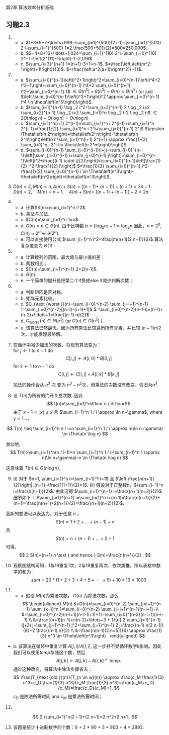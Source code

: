 第2章 算法效率分析基础

## 习题2.3

1. - a. $1+3+5+7+\ldots+999=\sum_{i=1}^{500}(2 i-1)=\sum_{i=1}^{500} 2 i-\sum_{i=1}^{500} 1=2 \frac{500+501}{2}=500=250,000$.
   - b. $2+4+8+16+\ldots+1,024=\sum_{i=1}^{10} 2^i=\sum_{i=0}^{10} 2^i-1=\left(2^{11}-1\right)-1=2,016$
   - c. $\sum_{i=3}^{n+1} 1=(n+1)-3+1=n-1$.
$=\frac{\left.\left(m^2-1\right)+1\right)}{3}$.
$=\frac{\left.a^2(a+1)\right)^2}{+1}$.
2. - a. $\sum_{i=0}^{n-1}\left(i^2+1\right)^2=\sum_{i=0}^{n-1}\left(i^4+2 i^2+1\right)=\sum_{i=0}^{n-1} i^4+2 \sum_{i=0}^{n-1} i^2+\sum_{i=0}^{n-1} 1$ $\in \Theta\left(n^5\right)+\theta\left(n^3\right)+\Theta(n)=\Theta\left(n^5\right)$ (or just $\left.\sum_{i=0}^{n-1}\left(i^2+1\right)^2 \approx \sum_{i=0}^{n-1} i^4 \in \theta\left(n^5\right)\right)$.
   - b. $\sum_{i=1}^{n-1} \log _2 i^2=\sum_{i=2}^{n-1} 2 \log _2 i=2 \sum_{i=2}^{n-1} \log _2 i=2 \sum_{i=1}^n \log _2 i-2 \log _2 n$ $\in 2 \Theta(n \log n)-\Theta(\log n)=\Theta(n \log n)$
   - c. $\sum_{i=1}^n(i+1) 2^{i-1}=\sum_{i=1}^n i 2^{i-1}+\sum_{i=1}^n 2^{i-1}=\frac{1}{2} \sum_{i=1}^n i 2^i+\sum_{j=0}^{n-1} 2^j$
   $\epsilon \Theta\left(n 2^n\right)+\theta\left(2^n\right)=\theta\left(n 2^n\right)\left(o r \sum_{i=1}^n(i+1) 2^{i-1} \approx \frac{1}{2} \sum_{i=1}^n i 2^i \in \theta\left(n 2^m\right)\right)$.
   - d. $\sum_{i=0}^{n-1} \sum_{j=0}^{i-1}(i+j)=\sum_{i=0}^{n-1}\left[\sum_{j=0}^{i-1} i+\sum_{j=0}^{i-1} j\right]=\sum_{i=0}^{n-1}\left[i^2+\frac{(i-1) \cdot j}{2}\right]=\sum_{i=0}^{n-1}\left[\frac{1}{2} i^2-\frac{1}{2} i\right]$
$=\frac{1}{2} \sum_{i=0}^{n-1} i^2-\frac{1}{2} \sum_{i=0}^{n-1} i \in \Theta\left(n^3\right)-\theta\left(n^2\right)=\theta\left(n^3\right)$.

3.  $D(n)=2, M(n)=n, A(n)+S(n)=[(n-1)+$ $(n-1)]+(n+1)=3 n-1$. \
   $D(n)=2, \quad M(n)=n+1, \quad A(n)+S(n)=$
$[(n-1)+(n-1)]+2=2 n$.

4. - a. 计算$S(n)=\sum_{i=1}^n i^2$.
   - b. 乘法与加法.
   - c. $C(n)=\sum_{i=1}^n 1=n$.
   - d. $C(n)=n \in \Theta(n)$. 由于比特数 $b=\left\lfloor\log _2 n\right\rfloor+1 \approx \log _2 n$
   因此，$n \approx 2^b, C(n) \approx 2^b \in \theta\left(2^b\right)$.
   - e. 可以直接使用公式 $\sum_{i=1}^n i^2=\frac{m(n+1)(2 n+1)}{6}$ 算法复杂度变为 $\Theta(1)$ .

5. - a. 计算数列的范围，最大值与最小值的差；
   - b. 两数相比；
   - c. $C(n)=\sum_{i=1}^{n-1} 2=2(n-1)$.
   - d. $\Theta(n)$.
   - e. 一个简单的提升是把第二个if换成else if减少判断次数；


6. - a. 判断矩阵是否对称。
   - b. 矩阵元素比较。
   - c. $C_{\text {worst }}(n)=\sum_{i=0}^{n-2} \sum_{j=i+1}^{n-1} 1=\sum_{i=0}^{n-2}[(n-1)-(i+1)+1)$
   $=\sum_{i=0}^{n-2}(n-1-i)=(n-1)+(n-2)+\ldots+1=\frac{(n-1) n}{2}$.
   - d. $C_{\text {worst }}(n) \in \Theta\left(n^2\right)$ (or $C(n) \in O\left(n^2\right)$ ).
   - e. 该算法已然最优。因为所有算法比较遍历所有元素，并比较 $(n-1) n / 2$ 次，才能发现最终解。

7. 在循环中减少加法的次数，将现有算法变为：\
   for $j \leftarrow 1$ to $n-1$ do 
   $$C[i, j] \leftarrow A[i, 0] * B[0, j]$$ 
   for $k \leftarrow 1$ to $n-1$ do 
   $$ C[i, j] \leftarrow C[i, j]+A[i, k] * B[k, j] $$

   加法的操作会从 $n^3$ 次 变为 $n^3-n^2$次，但乘法的次数没有改变，依旧为$n^3$. 

8. 设 $T(n)$为所有的门开关总次数. 因此
 $$T(n)=\sum_{i=1}^n\lfloor n / i\rfloor$$
 由于 $x-1<\lfloor x\rfloor \leq x$ 且 $\sum_{i=1}^n 1 / i \approx \ln n+\gamma$, where $\gamma<1 \ldots$，

$$
T(n) \leq \sum_{i=1}^n n / i=n \sum_{i=1}^n 1 / i \approx n(\ln n+\gamma) \in \Theta(n \log n)
$$

类似地,
$$
T(n)>\sum_{i=1}^n(n / i-1)=n \sum_{i=1}^n 1 / i-\sum_{i=1}^n 1 \approx n(\ln n+\gamma)-n \in \Theta(n \log n)
$$

这意味着 $T(n) \in \Theta(n \log n)$.


9. (i) 对于 $n=1, \sum_{i=1}^n i=\sum_{i=1}^1 i=1$ 且 $\left.\frac{n(n+1)}{2}\right|_{n=1}=\frac{1(1+1)}{2}=1$.
(ii) 假设对于正整数$n$，$\sum_{i=1}^n i=\frac{n(n+1)}{2}$.
由此可得 $\sum_{i=1}^{n+1} i=\frac{(n+1)(n+2)}{2}$. 细节如下：
$\sum_{i=1}^{n+1} i=\sum_{i=1}^n i+(n+1)=\frac{n(n+1)}{2}+(n+1)=\frac{n(n+1)+2(n+1)}{2}=\frac{(n+1)(n+2)}{2}$.

高斯的想法可以表达为，对于任意 $n$ ，
$$
S(n)=1+2+\ldots+(n-1)+n
$$
且
$$
S(n)=n+(n-1)+\ldots+2+1
$$
可得，
$$
2 S(n)=(n+1) n \text { and hence } S(n)=\frac{n(n+1)}{2} .
$$

10. 观察图结构可知，1与19重复1次，2与18重复两次，依次类推。所以表格中数字的和为：
    $$sum = 20 * (1 + 2 + 3 + 4 + 5 + ···+ 9) + 10 * 10 = 1000$$ 

11.  - a. 假设 $M(n)$为乘法次数， $D(n)$ 为除法次数，那么
   $$
   \begin{aligned}
   M(n) &=D(n)=\sum_{i=0}^{n-2} \sum_{j=i+1}^{n-1} \sum_{k=i}^n 1=\sum_{i=0}^{n-2} \sum_{j=i+1}^{n-1}(n-i+1)=\\
   &=\sum_{i=0}^{n-2}(n-i+1)(n-1-(i+1)+1)=\sum_{i=0}^{n-2}(n-i+1)(n-i-1) \\
   &=\frac{(n+1)(n-1)+n(n-2)+\ldots+3 * 1}{n} 2 \sum_{j=1}^{n-1}(j+2) j=\sum_{j=1}^{n-1} j^2+\sum_{j=1}^{n-1} 2 j=\frac{(n-1) n(2 n-1)}{6}+2 \frac{(n-1) n}{2} \\
   &=\frac{n(n-1)(2 n+5)}{6} \approx \frac{1}{3} n^3 \in \Theta\left(n^3\right) .
   \end{aligned}
   $$

   - b. 该算法在循环中重复计算 $A[j, i] / A[i, i]$, 这一步并不受循环数字k影响。因此我们可以使用$temp$存储这个数，然后
   $$
   A[j, k] \leftarrow A[j, k]-A[i, k] * \text { temp. }
   $$
   通过这种改变，将算法中除法步骤省去：
   $$
   \frac{T_{\text {old }}(n)}{T_{n \in w}(n)} \approx \frac{c_M \frac{1}{3} n^3+c_D \frac{1}{3} n^3}{c_M \frac{1}{3} n^3}=\frac{c_M+c_D}{c_M}=\frac{c_D}{c_M}+1,
   $$
   $c_D$ 是除法所需时间 and $c_M$ 是乘法所需时间；

12. 
$$
2 \sum_{i=1}^n(2 i-1)+(2 n+1)=2 n^2+2 n+1 .
$$

13. 该题是统计十进制数字的个数：9 + 2 * 90 + 3 * 900 + 4 = 2893.

